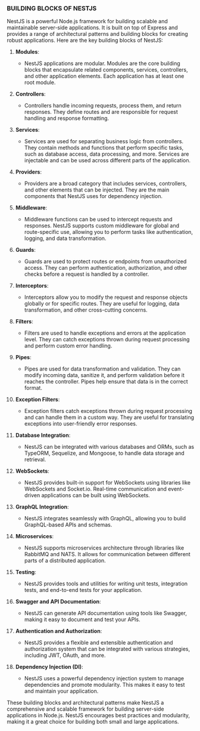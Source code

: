 ### BUILDING BLOCKS OF NESTJS

NestJS is a powerful Node.js framework for building scalable and maintainable server-side applications. It is built on top of Express and provides a range of architectural patterns and building blocks for creating robust applications. Here are the key building blocks of NestJS:

1. **Modules**:
   - NestJS applications are modular. Modules are the core building blocks that encapsulate related components, services, controllers, and other application elements. Each application has at least one root module.

2. **Controllers**:
   - Controllers handle incoming requests, process them, and return responses. They define routes and are responsible for request handling and response formatting.

3. **Services**:
   - Services are used for separating business logic from controllers. They contain methods and functions that perform specific tasks, such as database access, data processing, and more. Services are injectable and can be used across different parts of the application.

4. **Providers**:
   - Providers are a broad category that includes services, controllers, and other elements that can be injected. They are the main components that NestJS uses for dependency injection.

5. **Middleware**:
   - Middleware functions can be used to intercept requests and responses. NestJS supports custom middleware for global and route-specific use, allowing you to perform tasks like authentication, logging, and data transformation.

6. **Guards**:
   - Guards are used to protect routes or endpoints from unauthorized access. They can perform authentication, authorization, and other checks before a request is handled by a controller.

7. **Interceptors**:
   - Interceptors allow you to modify the request and response objects globally or for specific routes. They are useful for logging, data transformation, and other cross-cutting concerns.

8. **Filters**:
   - Filters are used to handle exceptions and errors at the application level. They can catch exceptions thrown during request processing and perform custom error handling.

9. **Pipes**:
   - Pipes are used for data transformation and validation. They can modify incoming data, sanitize it, and perform validation before it reaches the controller. Pipes help ensure that data is in the correct format.

10. **Exception Filters**:
    - Exception filters catch exceptions thrown during request processing and can handle them in a custom way. They are useful for translating exceptions into user-friendly error responses.

11. **Database Integration**:
    - NestJS can be integrated with various databases and ORMs, such as TypeORM, Sequelize, and Mongoose, to handle data storage and retrieval.

12. **WebSockets**:
    - NestJS provides built-in support for WebSockets using libraries like WebSockets and Socket.io. Real-time communication and event-driven applications can be built using WebSockets.

13. **GraphQL Integration**:
    - NestJS integrates seamlessly with GraphQL, allowing you to build GraphQL-based APIs and schemas.

14. **Microservices**:
    - NestJS supports microservices architecture through libraries like RabbitMQ and NATS. It allows for communication between different parts of a distributed application.

15. **Testing**:
    - NestJS provides tools and utilities for writing unit tests, integration tests, and end-to-end tests for your application.

16. **Swagger and API Documentation**:
    - NestJS can generate API documentation using tools like Swagger, making it easy to document and test your APIs.

17. **Authentication and Authorization**:
    - NestJS provides a flexible and extensible authentication and authorization system that can be integrated with various strategies, including JWT, OAuth, and more.

18. **Dependency Injection (DI)**:
    - NestJS uses a powerful dependency injection system to manage dependencies and promote modularity. This makes it easy to test and maintain your application.

These building blocks and architectural patterns make NestJS a comprehensive and scalable framework for building server-side applications in Node.js. NestJS encourages best practices and modularity, making it a great choice for building both small and large applications.